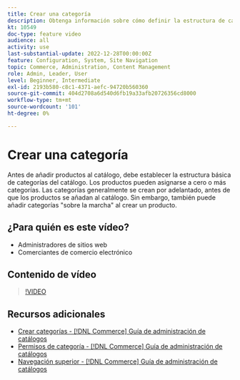 ```yaml
---
title: Crear una categoría
description: Obtenga información sobre cómo definir la estructura de categorías básica para el catálogo de productos.
kt: 10549
doc-type: feature video
audience: all
activity: use
last-substantial-update: 2022-12-28T00:00:00Z
feature: Configuration, System, Site Navigation
topic: Commerce, Administration, Content Management
role: Admin, Leader, User
level: Beginner, Intermediate
exl-id: 2193b580-c8c1-4371-aefc-94720b560360
source-git-commit: 404d2708a6d540d6fb19a33afb20726356cd8000
workflow-type: tm+mt
source-wordcount: '101'
ht-degree: 0%

---
```


# Crear una categoría

Antes de añadir productos al catálogo, debe establecer la estructura básica de categorías del catálogo. Los productos pueden asignarse a cero o más categorías. Las categorías generalmente se crean por adelantado, antes de que los productos se añadan al catálogo. Sin embargo, también puede añadir categorías &quot;sobre la marcha&quot; al crear un producto.

## ¿Para quién es este vídeo?

- Administradores de sitios web
- Comerciantes de comercio electrónico

## Contenido de vídeo

>[!VIDEO](https://video.tv.adobe.com/v/3411823?quality=12&learn=on&captions=spa)

## Recursos adicionales

- [Crear categorías - [!DNL Commerce] Guía de administración de catálogos](https://experienceleague.adobe.com/docs/commerce-admin/catalog/categories/create/category-create.html?lang=es)
- [Permisos de categoría - [!DNL Commerce] Guía de administración de catálogos](https://experienceleague.adobe.com/docs/commerce-admin/catalog/categories/category-permissions.html?lang=es)
- [Navegación superior - [!DNL Commerce] Guía de administración de catálogos](https://experienceleague.adobe.com/docs/commerce-admin/catalog/catalog/navigation/navigation-top.html?lang=es)
